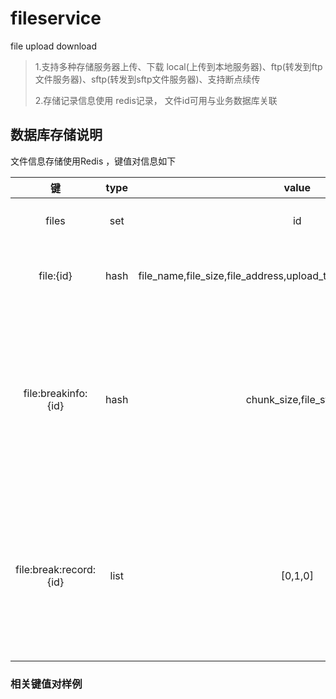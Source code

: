 # fileservice
file upload download

> 1.支持多种存储服务器上传、下载 local(上传到本地服务器)、ftp(转发到ftp文件服务器)、sftp(转发到sftp文件服务器)、支持断点续传
>
> 2.存储记录信息使用 redis记录， 文件id可用与业务数据库关联



##   数据库存储说明

文件信息存储使用Redis ，键值对信息如下

| 键    | type | value      | 说明       |
| :---: | :--: | :----------------: | :--------: |
| files | set  | id | 存储文件id |
|file:{id}|hash|file_name,file_size,file_address,upload_type,upload_time,store_type|存储文件详细信息|
|file:breakinfo:{id}|hash|chunk_size,file_status|存储断点上传信息，切片大小，是否已长传完成|
|file:break:record:{id}|list|[0,1,0]|存储上传块记录，0代表未上传，1代表已上传|

###  相关键值对样例


